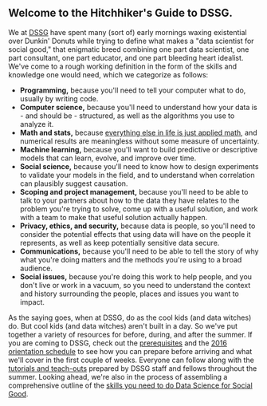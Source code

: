 ## Welcome to the Hitchhiker's Guide to DSSG. 
We at [DSSG](http://dssg.uchicago.edu) have spent many (sort of) early mornings waxing existential over Dunkin' Donuts while trying to define what makes a "data scientist for social good," that enigmatic breed combining one part data scientist, one part consultant, one part educator, and one part bleeding heart idealist. We've come to a rough working definition in the form of the skills and knowledge one would need, which we categorize as follows:
- **Programming,** because you'll need to tell your computer what to do, usually by writing code. 
- **Computer science,** because you'll need to understand how your data is - and should be - structured, as well as the algorithms you use to analyze it.  
- **Math and stats,** because [everything else in life is just applied math](https://xkcd.com/435/), and numerical results are meaningless without some measure of uncertainty.
- **Machine learning,** because you'll want to build predictive or descriptive models that can learn, evolve, and improve over time.
- **Social science,** because you'll need to know how to design experiments to validate your models in the field, and to understand when correlation can plausibly suggest causation.
- **Scoping and project management,** because you'll need to be able to talk to your partners about how to the data they have relates to the problem you're trying to solve, come up with a useful solution, and work with a team to make that useful solution actually happen.
- **Privacy, ethics, and security,** because data is people, so you'll need to consider the potential effects that using data will have on the people it represents, as well as keep potentially sensitive data secure. 
- **Communications,** because you'll need to be able to tell the story of why what you're doing matters and the methods you're using to a broad audience. 
- **Social issues,** because you're doing this work to help people, and you don't live or work in a vacuum, so you need to understand the context and history surrounding the people, places and issues you want to impact. 

As the saying goes, when at DSSG, do as the cool kids (and data witches) do. But cool kids (and data witches) aren't built in a day. So we've put together a variety of resources for before, during, and after the summer. If you are coming to DSSG, check out the [prerequisites](dssg-knowledge/prerequisites/) and the [2016 orientation schedule](dssg-knowledge/summer-overview/DSSG2016OrientationSchedule.pdf) to see how you can prepare before arriving and what we'll cover in the first couple of weeks. Everyone can follow along with the [tutorials and teach-outs](tech-tutorials/) prepared by DSSG staff and fellows throughout the summer. Looking ahead, we're also in the process of assembling a comprehensive outline of the [skills you need to do Data Science for Social Good](dssg-knowledge/skills-you-need/).

